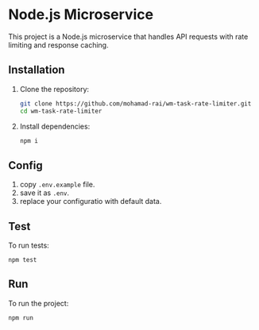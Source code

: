 # Node.js Microservice

This project is a Node.js microservice that handles API requests with rate limiting and response caching.

## Installation

1. Clone the repository:
   ```bash
   git clone https://github.com/mohamad-rai/wm-task-rate-limiter.git
   cd wm-task-rate-limiter
   ```
2. Install dependencies:
    ```bash
    npm i
    ```

## Config
1. copy `.env.example` file.
2. save it as `.env`.
3. replace your configuratio with default data.

## Test
To run tests:
```
npm test
```

## Run
To run the project:
```
npm run
```
